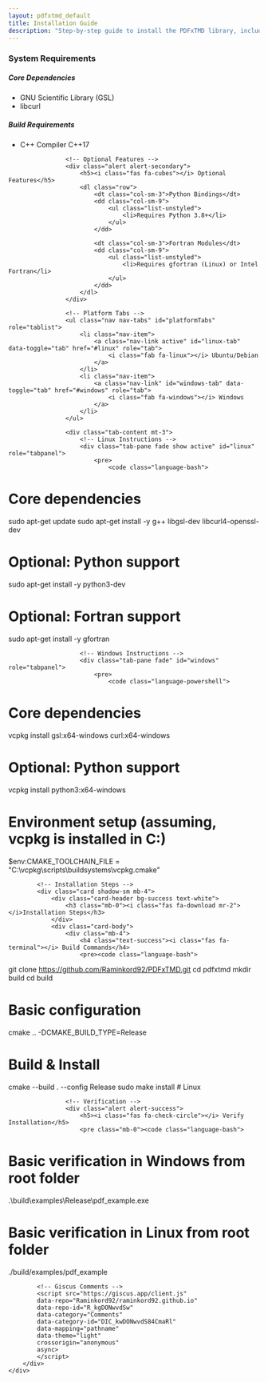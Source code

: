 ```yaml
---
layout: pdfxtmd_default
title: Installation Guide
description: "Step-by-step guide to install the PDFxTMD library, including commands and verification steps."
---
```


<div class="container mt-4">
    <div class="row">
        <div class="col-md-8">
            <!-- System Requirements -->
            <div class="card shadow-sm mb-4">
                <div class="card-header bg-primary text-white">
                    <h3 class="mb-0"><i class="fas fa-server mr-2"></i>System Requirements</h3>
                </div>
                <div class="card-body">
                    <div class="row mb-4">
                        <div class="col-md-6">
                            <h5>Core Dependencies</h5>
                            <ul class="list-group list-group-flush">
                                <li class="list-group-item d-flex justify-content-between align-items-center">
                                    GNU Scientific Library (GSL)
                                </li>
                                <li class="list-group-item d-flex justify-content-between align-items-center">
                                    libcurl
                                </li>
                            </ul>
                        </div>
                        <div class="col-md-6">
                            <h5>Build Requirements</h5>
                            <ul class="list-group list-group-flush">
                                <li class="list-group-item">
                                    C++ Compiler
                                    <span class="badge badge-secondary">C++17</span>
                                </li>
                            </ul>
                        </div>
                    </div>

                    <!-- Optional Features -->
                    <div class="alert alert-secondary">
                        <h5><i class="fas fa-cubes"></i> Optional Features</h5>
                        <dl class="row">
                            <dt class="col-sm-3">Python Bindings</dt>
                            <dd class="col-sm-9">
                                <ul class="list-unstyled">
                                    <li>Requires Python 3.8+</li>
                                </ul>
                            </dd>
                            
                            <dt class="col-sm-3">Fortran Modules</dt>
                            <dd class="col-sm-9">
                                <ul class="list-unstyled">
                                    <li>Requires gfortran (Linux) or Intel Fortran</li>
                                </ul>
                            </dd>
                        </dl>
                    </div>

                    <!-- Platform Tabs -->
                    <ul class="nav nav-tabs" id="platformTabs" role="tablist">
                        <li class="nav-item">
                            <a class="nav-link active" id="linux-tab" data-toggle="tab" href="#linux" role="tab">
                                <i class="fab fa-linux"></i> Ubuntu/Debian
                            </a>
                        </li>
                        <li class="nav-item">
                            <a class="nav-link" id="windows-tab" data-toggle="tab" href="#windows" role="tab">
                                <i class="fab fa-windows"></i> Windows
                            </a>
                        </li>
                    </ul>

                    <div class="tab-content mt-3">
                        <!-- Linux Instructions -->
                        <div class="tab-pane fade show active" id="linux" role="tabpanel">
                            <pre>
                                <code class="language-bash">
# Core dependencies
sudo apt-get update
sudo apt-get install -y g++ libgsl-dev  libcurl4-openssl-dev 

# Optional: Python support
sudo apt-get install -y python3-dev

# Optional: Fortran support
sudo apt-get install -y gfortran
                                </code>
                            </pre>
                        </div>

                        <!-- Windows Instructions -->
                        <div class="tab-pane fade" id="windows" role="tabpanel">
                            <pre>
                                <code class="language-powershell">
# Core dependencies
vcpkg install gsl:x64-windows curl:x64-windows

# Optional: Python support
vcpkg install python3:x64-windows

# Environment setup (assuming, vcpkg is installed in C:\)
$env:CMAKE_TOOLCHAIN_FILE = "C:\vcpkg\scripts\buildsystems\vcpkg.cmake"
                                </code>
                            </pre>
                        </div>
                    </div>
                </div>
            </div>

            <!-- Installation Steps -->
            <div class="card shadow-sm mb-4">
                <div class="card-header bg-success text-white">
                    <h3 class="mb-0"><i class="fas fa-download mr-2"></i>Installation Steps</h3>
                </div>
                <div class="card-body">
                    <div class="mb-4">
                        <h4 class="text-success"><i class="fas fa-terminal"></i> Build Commands</h4>
                        <pre><code class="language-bash">
git clone https://github.com/Raminkord92/PDFxTMD.git
cd pdfxtmd
mkdir build
cd build

# Basic configuration
cmake .. -DCMAKE_BUILD_TYPE=Release

# Build & Install
cmake --build . --config Release
sudo make install  # Linux
                        </code></pre>
                    </div>

                    <!-- Verification -->
                    <div class="alert alert-success">
                        <h5><i class="fas fa-check-circle"></i> Verify Installation</h5>
                        <pre class="mb-0"><code class="language-bash">
# Basic verification in Windows from root folder
.\build\examples\Release\pdf_example.exe
# Basic verification in Linux from root folder
./build/examples/pdf_example
                        </code></pre>
                    </div>
                </div>
            </div>

            <!-- Giscus Comments -->
            <script src="https://giscus.app/client.js"
            data-repo="Raminkord92/raminkord92.github.io"
            data-repo-id="R_kgDONwvdSw"
            data-category="Comments"
            data-category-id="DIC_kwDONwvdS84CmaRl"
            data-mapping="pathname"
            data-theme="light"
            crossorigin="anonymous"
            async>
            </script>
        </div>
    </div>
</div>